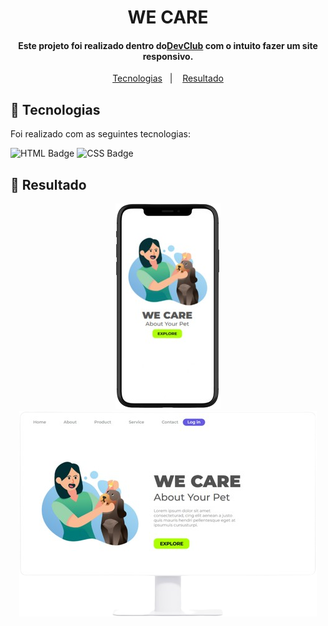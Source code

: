 <h1 align="center">WE CARE</h1
                            
<br />

<h4 align="center">Este projeto foi realizado dentro do<a href="https://rodolfomori.com.br/devclub-comercial/">DevClub</a> com o intuito fazer um site responsivo.</h4>

<p align="center">
  <a href="#wrench-tecnologias">Tecnologias</a>&nbsp;&nbsp;&nbsp;|&nbsp;&nbsp;&nbsp;
  <a href="#dart-resultado">Resultado</a>
</p>

## :wrench: Tecnologias

Foi realizado com as seguintes tecnologias:

<img src="https://img.shields.io/badge/HTML5-%23E34F26?style=for-the-badge&logoColor=white" alt="HTML Badge">
<img src="https://img.shields.io/badge/CSS3-%231572B6?style=for-the-badge&logoColor=white" alt="CSS Badge">

## :dart: Resultado

<div align="center">
  <img src="https://github.com/jhonatangustavo/we-care-project-responsive/blob/master/assets/we-care-cellphone.png?raw=true" alt="logo-cellphone" />
  <img src="https://github.com/jhonatangustavo/we-care-project-responsive/blob/master/assets/we-care-computer.png?raw=true" alt="logo-computer"/>  
</div>
